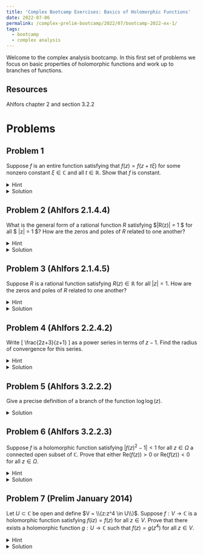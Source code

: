 ```yaml
---
title: 'Complex Bootcamp Exercises: Basics of Holomorphic Functions'
date: 2022-07-06
permalink: /complex-prelim-bootcamp/2022/07/bootcamp-2022-ex-1/
tags:
  - bootcamp
  - complex analysis
---
```


Welcome to the complex analysis bootcamp. In this first set of problems we focus on basic properties of holomorphic functions and work up to branches of functions. 

Resources
------
Ahlfors chapter 2 and section 3.2.2

Problems
======

Problem 1
------
Suppose $f$ is an entire function satisfying that $f(z) = f(z + t\xi)$ for some nonzero constant $\xi \in \mathbb{C}$ and all $t\in \mathbb{R}$. Show that $f$ is constant. 
<details>
	<summary>Hint</summary>
	Suppose that $\xi = 1$ and compute $\partial f/\partial x$. Use the Cauchy-Riemann equations to reach the desired conclusion. 
</details>
<details>
	<summary>Solution</summary>
	Supposing that $\xi = 1$ and writing $f(x + iy) = u(x,y) + iv(x,y)$ (where $u,v:\mathbb{R}^2 \to \mathbb{R}$ are the real and imaginary parts of $f$) we find $$ \frac{\partial u}{\partial x} = \frac{\partial v}{\partial x} = 0$$ and by the Cauchy-Riemann equations it follows that the $y$ partials are also zero. 
	Hence $u,v$ are constant functions giving us the desired result. 

	In the case that $\xi \ne 1$ define $g(z) = f(\xi z)$, then $g(z+t) = f(\xi z + t\xi) = f(\xi z) = g(z)$ so $g$ is an entire function satisfying our prior assumptions, and hence is constant.
</details>

Problem 2 (Ahlfors 2.1.4.4)
------
What is the general form of a rational function $R$ satisfying $|R(z)| = 1 $ for all $ |z| = 1 $? How are the zeros and poles of $R$ related to one another?
<details>
	<summary>Hint</summary>
	We know that \(z = 1/\overline{z}\) when \(|z| = 1\) so \( \overline{R(z)} = \overline{R(1/\overline{z})}\) on \(|z| = 1\).
	Can you establish what relationship \(R(z)\) and \(\overline{R(1/\overline{z})}\) have when $|z| \ne 1$?
</details>
<details>
	<summary>Solution</summary>
	As outlined in the hint, $$1 = |R(z)|^2 = R(z) \overline{R(z)} = R(z)\overline{R\left(\frac{1}{\overline{z}}\right)} $$ on the circle $|z| = 1$. 
	Note that due to the double conjugation on $\overline{R(1/\overline{z})}$ this is a rational function of $z$, and hence so is its product with $R(z)$. 
	Note that since an infinite number of points satisfy $|z| = 1$ it must follow that the above equality holds on all of $\mathbb{C}$.
	Hence we have 
	$$ R(z) = \overline{R\left(\frac{1}{\overline{z}}\right)}^{-1} $$ for all $z$ that are not poles of $R(z)$. 
	From here, we see that $R$ has a root at some $z\in\mathbb{C}$ with order $m$ if and only if $R$ has a pole at $\overline{z}^{-1}$ of order $m$. 
	This completely describes all roots and poles of $R$, so we are encouraged to define a rational function
	$$ S(z) = \prod_{i = 1}^n \left(\frac{z-z_i}{1-\overline{z_i}z}\right)^{m_i} $$
	where the $\{z_i\}_{i=1}^n$ are the distinct roots of $R$ with order $\{m_i\}_{i=1}^n$. 
	Computing $R(z)/S(z)$ we see that since $R(z)$ and $S(z)$ have the same roots/poles with the same orders their quotient must not have any roots or poles. 
	The only rational functions with this property are nonzero constants, so let $R(z)/S(z) = \alpha \in \mathbb{C}\setminus \{0\}$. 
	Finally, since $|R(z)| = |S(z)| = 1$ when $|z| = 1$ we must have $|\alpha| = 1$ hence the general form is 
	$$R(z) = \alpha S(z) = \alpha \prod_{i = 1}^n \left(\frac{z-z_i}{1-\overline{z_i}z}\right)^{m_i}$$
</details>


Problem 3 (Ahlfors 2.1.4.5)
------
Suppose $R$ is a rational function satisfying $R(z) \in \mathbb{R}$ for all $|z| = 1$. How are the zeros and poles of $R$ related to one another?
<details>
	<summary>Hint</summary>
	As in the last problem, we can deduce a relationship between \(R\) and \(\overline{R(1/\overline{z})}\) now using the additional fact that \(\overline{R(z)} = R(z)\). 
</details>
<details>
	<summary>Solution</summary>
	First, we see that if $R = 0$ then it is of this desired form. Suppose for the rest of this that $R \ne 0$.
	Similar to the last problem, we find the relationship
	$$R(z) = \overline{R(z)} = \overline{R\left(\frac{1}{\overline{z}}\right)} $$
	which, by the same reasoning, is equal for all $z$ in the domain of $R$. 
	We then find that $z$ is a root (resp. pole) of order $m$ of $R$ if and only if $\overline{z}^{-1}$ is also root (resp. pole) of order $m$. 
	This allows us to classify all poles/roots if we know all poles/roots $z$ with $|z| \leq 1$, where $0 < |z| < 1$ come in pairs $(z,\overline z^{-1})$ and $|z| = 1$ are single roots. (Note - unlike the last problem its much more difficult to find the general form of these maps. This is because our rational factors $(1-z)(1-\overline{z}^{-1})$ aren't themselves maps sending the circle to the reals.)
</details>

Problem 4 (Ahlfors 2.2.4.2)
------
Write \[ \frac{2z+3}{z+1} \] as a power series in terms of $z-1$. Find the radius of convergence for this series. 
<details>
	<summary>Hint</summary>
	Algebraically manipulate the expression so you can use the geometric series formula $$ \frac{1}{1-r} = \sum_{n=0}^\infty r^n $$ where \(r\) is an expression containing $z-1$. 
</details>
<details>
	<summary>Solution</summary>
	$$ \begin{align*} 
		\frac{2z+3}{z+1} &= \frac{2z+2}{z+1} + \frac{-1}{z+1} \\
		&= 2 - \frac{1}{2-(1-z)} \\
		&= 1 - \frac{1}{2} \frac{1}{1 - \frac{1-z}{2}} \\
		&= 1 - \frac{1}{2} \sum_{n=0}^\infty \left( - \frac{1}{2}\right)^n (z-1)^n
	\end{align*} $$
	for $n > 0 $ we see $|a_n| = 1/2^{n+1}$, so 
	$$ 1/R = \limsup_{n\to\infty} \sqrt[n]{1/2^{n+1}} = 1/2 $$ giving a radius of convergence of 2. 
</details>

Problem 5 (Ahlfors 3.2.2.2)
------
Give a precise definition of a branch of the function $\log \log(z)$. 

<details>
	<summary>Solution</summary>
	Define $U = \mathbb{C} \setminus \{z\in \mathbb{R}: z \leq 1\}$ then restrict the principle branch of $\log$ to $U$. 
	We see $\log(U) = \{x+iy: |y| < \pi\} \setminus \mathbb{R}^{\leq 0}$ which lies in the domain of the principle branch of $\log$, hence our definition of $\log \log:U\to \mathbb{C}$ is a well defined single valued branch.
</details>


Problem 6 (Ahlfors 3.2.2.3)
------
Suppose $f$ is a holomorphic function satisfying $|f(z)^2 - 1| < 1$ for all $z \in \Omega$ a connected open subset of $\mathbb{C}$. Prove that either $\text{Re}(f(z)) > 0$ or $\text{Re}(f(z)) < 0$ for all $z\in \Omega$. 
<details>
	<summary>Hint</summary>
	Consider the branches of $\sqrt{z}$ that you can define on the ball of radius 1 centered at 1. 
	What can you deduce about the set of points $w$ satisfying $|w^2 - 1| < 1$?
</details>
<details>
	<summary>Solution</summary>
	Following the hint, define two branches of $\sqrt{z}$ as maps $s_1,s_2:\mathbb{C} \setminus \{a\in \mathbb{R}: a < 0\} \to \mathbb{C}$ by choosing one to be the principle branch of square root ($s_1$) and the other its negative ($s_2$). 
	$s_1$ has image the half plane with $\text{Re}(z) > 0$ while $s_2$ has image the opposite half plane $\text{Re}(z)<0$. 
	Now, if $|w^2 - 1| < 1$ we see that $w^2 \in B_1(1)$. 
	This ball is contained in the domains of both $s_1,s_2$ and applying them to this set we find $s_1(B_1(1))$ is in the half plane $\text{Re}(z) > 0$ while $s_2(B_1(1))$ is in the half plane $\text{Re}(z) < 0$ and since the ball is connected we see its square roots are as well. 
	Finally, since $\Omega$ is connected we must have that $f(\Omega)$ is connected, so $f(\Omega)\subset s_i(B_1(1))$ for one of $i = 1, 2$. 
</details>

Problem 7 (Prelim January 2014)
------
Let $U\subset\mathbb{C}$ be open and define $V = \\{z:z^4 \in U\\}$. 
Suppose $f: V \to \mathbb{C}$ is a holomorphic function satisfying $f(iz) = f(z)$ for all $z \in V$. 
Prove that there exists a holomorphic function $g:U \to \mathbb{C}$ such that $f(z) = g(z^4)$ for all $z\in V$. 
<details>
	<summary>Hint</summary>
	Intuitively this is solved if we can let $g(z) = f(\sqrt[4]{z})$, but this is ill-defined unless we work with branches of $\sqrt[4]{z}$. 
	Define two separate branch cuts of $\sqrt[4]{z}$ to find different candidates of $g(z)$ defined on different domains. Try to "combine" these into one function. <br>


	You may find that this process only defines $g$ on $U\setminus\{0\}$ due to both branch cuts excluding zero. 
	Recall that such a function can be extended analytically to 0 if $\lim_{z\to 0} zg(z) = 0$ (removable singularities; Ahlfors 4.3.1.) 
</details>
<details>
	<summary>Solution</summary>
	As mentioned in the hint, we wish to rigorously write $g(z) := f(\sqrt[4]{z})$ for $z \in U$. 
	Let $$ U_1 = \mathbb{C} \setminus \{ z: z \in \mathbb{R}^{\leq 0} \}\cap U \quad \text{and} \quad U_2 = \mathbb{C} \setminus \{z: z \in i\mathbb{R}^{\leq 0} \}\cap U $$
	Define the two functions $s_1:U_1\to \mathbb{C}$ the principle branch of $\sqrt[4]{z}$ and $s_2:U_2\to \mathbb{C}$ by $re^{i\theta} \mapsto \sqrt[4]{r}e^{i\theta / 4}$ for $r > 0$ and $-\pi/2 < \theta < 3\pi/2$. 
	Note that since $(s_i(z))^4 = z$ we have that $z \in U \implies s_i(z) \in V$, hence on $U_i$ the function $g_i = f\circ s_i$, $i = 1,2$ is well defined. 
	Now if $z \in U_1\cap U_2$ it is possible that $s_1(z) \ne s_2(z)$, but they may differ only by a power of a forth root of unity. 
	Therefore, $$ g_1(z) = f(s_1(z)) = f(i^ks_2(z)) = f(s_2(z)) = g_2(z) $$ showing the $g_i$ agree on $U_1\cap U_2$. 
	As a result of this we can define $g:U\setminus \{0\} \to \mathbb{C}$ by $g(z) = g_1(z)$ for all $z\in U_1$ and $g(z) = g_2(z)$ for $z \notin U_2$ and $z \ne 0$. 
	This resulting function is holomorphic, because for every $z$ we can select a neighborhood where $g = g_i$. 
	Finally, if $0 \in U$ then $0\in V$ and since $f$ is holomorphic we can select a neighborhood of $0$ where $f$ is bounded. 
	This allows us to evaluate the limit $$ \lim_{z\to 0} zg(z) = \lim_{z\to 0} zf(s_i(z)) = \lim_{z\to 0} zM = 0$$ where $M$ is the bound of $f$ in the neighborhood of zero. 
	This shows that the singularity of $g$ at zero is removable and we can extend $g$ holomorphically to all of $U$. 
	Now, by how we defined $g$ we see that $g(z^4) = f(z)$ for all $z \ne 0$. 
	Since both maps are continuous, taking the limit as $z\to 0$ gives $g(0^4) = f(0)$ showing the identity is satisfied on all of $V$. 
</details>
